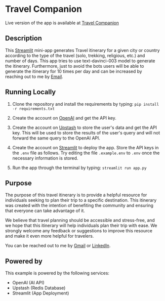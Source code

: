 # Travel Companion

Live version of the app is available at [Travel Companion](https://travelcompanion.streamlit.app/)

## Description

This [Streamlit](https://streamlit.io/) mini-app generates Travel itinerary for a given city or country according to the type of the travel (solo, trekking, religious, etc.) and number of days. This app tries to use text-davinci-003 model to generate the itinerary. Furthermore, just to avoid the bots users will be able to generate the itinerary for 10 times per day and can be increased by reaching out to me by [Email](prayagshah07@gmail.com).

## Running Locally

1. Clone the repository and install the requirements by typing:
   `pip install -r requirements.txt`
2. Create the account on [OpenAI](https://platform.openai.com/account/api-keys) and get the API key.
3. Create the account on [Upstash](https://console.upstash.com/) to store the user's data and get the API key. This will be used to store the results of the user's query and will not forward the same query to the OpenAI API.
4. Create the account on [Streamlit](https://streamlit.io/) to deploy the app.
   Store the API keys in the `.env` file as follows. Try editing the file `.example.env` to `.env` once the necessary information is stored.

5. Run the app through the terminal by typing:
   `streamlit run app.py`

## Purpose

The purpose of this travel itinerary is to provide a helpful resource for individuals seeking to plan their trip to a specific destination. This itinerary was created with the intention of benefiting the community and ensuring that everyone can take advantage of it.

We believe that travel planning should be accessible and stress-free, and we hope that this itinerary will help individuals plan their trip with ease. We strongly welcome any feedback or suggestions to improve this resource and make it even more helpful for travelers.

You can be reached out to me by [Gmail](prayagshah07@gmail.com) or [LinkedIn](https://www.linkedin.com/in/prayag-shah/).

## Powered by

This example is powered by the following services:

- OpenAI (AI API)
- Upstash (Redis Database)
- Streamlit (App Deployment)

